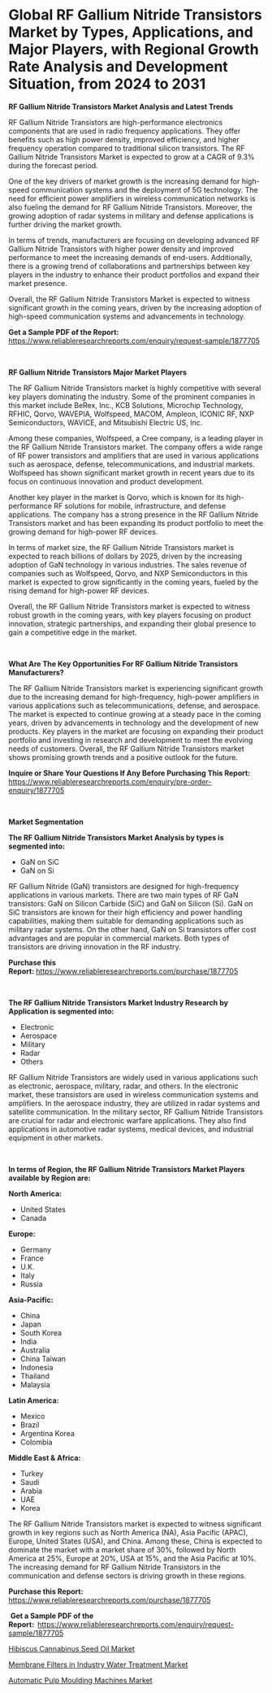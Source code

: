 <p><h1>Global RF Gallium Nitride Transistors Market by Types, Applications, and Major Players, with Regional Growth Rate Analysis and Development Situation, from 2024 to 2031</h1></p><p><strong>RF Gallium Nitride Transistors Market Analysis and Latest Trends</strong></p>
<p><p>RF Gallium Nitride Transistors are high-performance electronics components that are used in radio frequency applications. They offer benefits such as high power density, improved efficiency, and higher frequency operation compared to traditional silicon transistors. The RF Gallium Nitride Transistors Market is expected to grow at a CAGR of 9.3% during the forecast period.</p><p>One of the key drivers of market growth is the increasing demand for high-speed communication systems and the deployment of 5G technology. The need for efficient power amplifiers in wireless communication networks is also fueling the demand for RF Gallium Nitride Transistors. Moreover, the growing adoption of radar systems in military and defense applications is further driving the market growth.</p><p>In terms of trends, manufacturers are focusing on developing advanced RF Gallium Nitride Transistors with higher power density and improved performance to meet the increasing demands of end-users. Additionally, there is a growing trend of collaborations and partnerships between key players in the industry to enhance their product portfolios and expand their market presence.</p><p>Overall, the RF Gallium Nitride Transistors Market is expected to witness significant growth in the coming years, driven by the increasing adoption of high-speed communication systems and advancements in technology.</p></p>
<p><strong>Get a Sample PDF of the Report:&nbsp;</strong> <a href="https://www.reliableresearchreports.com/enquiry/request-sample/1877705">https://www.reliableresearchreports.com/enquiry/request-sample/1877705</a></p>
<p>&nbsp;</p>
<p><strong>RF Gallium Nitride Transistors Major Market Players</strong></p>
<p><p>The RF Gallium Nitride Transistors market is highly competitive with several key players dominating the industry. Some of the prominent companies in this market include BeRex, Inc., KCB Solutions, Microchip Technology, RFHIC, Qorvo, WAVEPIA, Wolfspeed, MACOM, Ampleon, ICONIC RF, NXP Semiconductors, WAVICE, and Mitsubishi Electric US, Inc.</p><p>Among these companies, Wolfspeed, a Cree company, is a leading player in the RF Gallium Nitride Transistors market. The company offers a wide range of RF power transistors and amplifiers that are used in various applications such as aerospace, defense, telecommunications, and industrial markets. Wolfspeed has shown significant market growth in recent years due to its focus on continuous innovation and product development.</p><p>Another key player in the market is Qorvo, which is known for its high-performance RF solutions for mobile, infrastructure, and defense applications. The company has a strong presence in the RF Gallium Nitride Transistors market and has been expanding its product portfolio to meet the growing demand for high-power RF devices.</p><p>In terms of market size, the RF Gallium Nitride Transistors market is expected to reach billions of dollars by 2025, driven by the increasing adoption of GaN technology in various industries. The sales revenue of companies such as Wolfspeed, Qorvo, and NXP Semiconductors in this market is expected to grow significantly in the coming years, fueled by the rising demand for high-power RF devices.</p><p>Overall, the RF Gallium Nitride Transistors market is expected to witness robust growth in the coming years, with key players focusing on product innovation, strategic partnerships, and expanding their global presence to gain a competitive edge in the market.</p></p>
<p>&nbsp;</p>
<p><strong>What Are The Key Opportunities For RF Gallium Nitride Transistors Manufacturers?</strong></p>
<p><p>The RF Gallium Nitride Transistors market is experiencing significant growth due to the increasing demand for high-frequency, high-power amplifiers in various applications such as telecommunications, defense, and aerospace. The market is expected to continue growing at a steady pace in the coming years, driven by advancements in technology and the development of new products. Key players in the market are focusing on expanding their product portfolio and investing in research and development to meet the evolving needs of customers. Overall, the RF Gallium Nitride Transistors market shows promising growth trends and a positive outlook for the future.</p></p>
<p><strong>Inquire or Share Your Questions If Any Before Purchasing This Report:</strong> <a href="https://www.reliableresearchreports.com/enquiry/pre-order-enquiry/1877705">https://www.reliableresearchreports.com/enquiry/pre-order-enquiry/1877705</a></p>
<p>&nbsp;</p>
<p><strong>Market Segmentation</strong></p>
<p><strong>The RF Gallium Nitride Transistors Market Analysis by types is segmented into:</strong></p>
<p><ul><li>GaN on SiC</li><li>GaN on Si</li></ul></p>
<p><p>RF Gallium Nitride (GaN) transistors are designed for high-frequency applications in various markets. There are two main types of RF GaN transistors: GaN on Silicon Carbide (SiC) and GaN on Silicon (Si). GaN on SiC transistors are known for their high efficiency and power handling capabilities, making them suitable for demanding applications such as military radar systems. On the other hand, GaN on Si transistors offer cost advantages and are popular in commercial markets. Both types of transistors are driving innovation in the RF industry.</p></p>
<p><strong>Purchase this Report:&nbsp;</strong><a href="https://www.reliableresearchreports.com/purchase/1877705">https://www.reliableresearchreports.com/purchase/1877705</a></p>
<p>&nbsp;</p>
<p><strong>The RF Gallium Nitride Transistors Market Industry Research by Application is segmented into:</strong></p>
<p><ul><li>Electronic</li><li>Aerospace</li><li>Military</li><li>Radar</li><li>Others</li></ul></p>
<p><p>RF Gallium Nitride Transistors are widely used in various applications such as electronic, aerospace, military, radar, and others. In the electronic market, these transistors are used in wireless communication systems and amplifiers. In the aerospace industry, they are utilized in radar systems and satellite communication. In the military sector, RF Gallium Nitride Transistors are crucial for radar and electronic warfare applications. They also find applications in automotive radar systems, medical devices, and industrial equipment in other markets.</p></p>
<p>&nbsp;</p>
<p><strong>In terms of Region, the RF Gallium Nitride Transistors Market Players available by Region are:</strong></p>
<p>
    <p> <strong> North America: </strong>
        <ul>
            <li>United States</li>
            <li>Canada</li>
        </ul>
        </p> 
    <p> <strong> Europe: </strong>
        <ul>
            <li>Germany</li>
            <li>France</li>
            <li>U.K.</li>
            <li>Italy</li>
            <li>Russia</li>
        </ul>
        </p> 
    <p> <strong> Asia-Pacific: </strong>
        <ul>
            <li>China</li>
            <li>Japan</li>
            <li>South Korea</li>
            <li>India</li>
            <li>Australia</li>
            <li>China Taiwan</li>
            <li>Indonesia</li>
            <li>Thailand</li>
            <li>Malaysia</li>
        </ul>
        </p> 
    <p> <strong> Latin America: </strong>
        <ul>
            <li>Mexico</li>
            <li>Brazil</li>
            <li>Argentina Korea</li>
            <li>Colombia</li>
        </ul>
        </p> 
    <p> <strong> Middle East & Africa: </strong>
        <ul>
            <li>Turkey</li>
            <li>Saudi</li>
            <li>Arabia</li>
            <li>UAE</li>
            <li>Korea</li>
        </ul>
    </p>
    </p>
<p><p>The RF Gallium Nitride Transistors market is expected to witness significant growth in key regions such as North America (NA), Asia Pacific (APAC), Europe, United States (USA), and China. Among these, China is expected to dominate the market with a market share of 30%, followed by North America at 25%, Europe at 20%, USA at 15%, and the Asia Pacific at 10%. The increasing demand for RF Gallium Nitride Transistors in the communication and defense sectors is driving growth in these regions.</p></p>
<p><strong>Purchase this Report: </strong><a href="https://www.reliableresearchreports.com/purchase/1877705">https://www.reliableresearchreports.com/purchase/1877705</a></p>
<p>&nbsp;<strong>Get a Sample PDF of the Report:&nbsp;&nbsp;</strong><a href="https://www.reliableresearchreports.com/enquiry/request-sample/1877705">https://www.reliableresearchreports.com/enquiry/request-sample/1877705</a></p>
<p><strong></strong></p>
<p><p><a href="https://www.linkedin.com/pulse/hibiscus-cannabinus-seed-oil-market-furnish-information-size-twmsf?trackingId=dgFQb6km%2FNZQjzmWCmjKqQ%3D%3D">Hibiscus Cannabinus Seed Oil Market</a></p><p><a href="https://www.linkedin.com/pulse/membrane-filters-industry-water-treatment-market-size-trends-fh2xf?trackingId=02Lssg8nQxSjkCFuV98T5Q%3D%3D">Membrane Filters in Industry Water Treatment Market</a></p><p><a href="https://www.linkedin.com/pulse/automatic-pulp-moulding-machines-market-size-focuses-dynamics-0bfof?trackingId=bLcEsHDbRcnMD5V%2FRxBAhA%3D%3D">Automatic Pulp Moulding Machines Market</a></p></p>